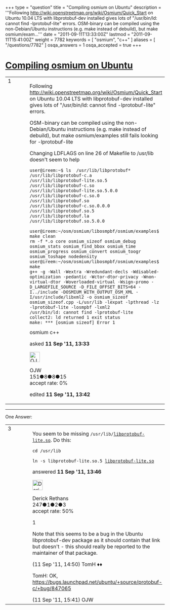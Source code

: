 +++
type = "question"
title = "Compiling osmium on Ubuntu"
description = '''Following http://wiki.openstreetmap.org/wiki/Osmium/Quick_Start on Ubuntu 10.04 LTS with libprotobuf-dev installed gives lots of &quot;/usr/bin/ld: cannot find -lprotobuf-lite&quot; errors. OSM-binary can be compiled using the non-Debian/Ubuntu instructions (e.g. make instead of debuild), but make osmium/exam...'''
date = "2011-09-11T13:33:00Z"
lastmod = "2011-09-11T15:41:00Z"
weight = 7782
keywords = [ "osmium", "c++" ]
aliases = [ "/questions/7782" ]
osqa_answers = 1
osqa_accepted = true
+++

<div class="headNormal">

# [Compiling osmium on Ubuntu](/questions/7782/compiling-osmium-on-ubuntu)

</div>

<div id="main-body">

<div id="askform">

<table id="question-table" style="width:100%;">
<colgroup>
<col style="width: 50%" />
<col style="width: 50%" />
</colgroup>
<tbody>
<tr>
<td style="width: 30px; vertical-align: top"><div class="vote-buttons">
<span id="post-7782-upvote" class="ajax-command post-vote up" rel="nofollow" title="I like this post (click again to cancel)"> </span>
<div id="post-7782-score" class="post-score" title="current number of votes">
1
</div>
<span id="post-7782-downvote" class="ajax-command post-vote down" rel="nofollow" title="I dont like this post (click again to cancel)"> </span> <span id="favorite-mark" class="ajax-command favorite-mark" rel="nofollow" title="mark/unmark this question as favorite (click again to cancel)"> </span>
<div id="favorite-count" class="favorite-count">
&#10;</div>
</div></td>
<td><div id="item-right">
<div class="question-body">
<p>Following <a href="http://wiki.openstreetmap.org/wiki/Osmium/Quick_Start">http://wiki.openstreetmap.org/wiki/Osmium/Quick_Start</a> on Ubuntu 10.04 LTS with libprotobuf-dev installed gives lots of "/usr/bin/ld: cannot find -lprotobuf-lite" errors.</p>
<p>OSM-binary can be compiled using the non-Debian/Ubuntu instructions (e.g. make instead of debuild), but make osmium/examples still fails looking for -lprotobuf-lite</p>
<p>Changing LDFLAGS on line 26 of Makefile to /usr/lib doesn't seem to help</p>
<pre><code>user@ireem:~$ ls  /usr/lib/libprotobuf*
/usr/lib/libprotobuf-c.a         /usr/lib/libprotobuf-lite.so.5
/usr/lib/libprotobuf-c.so        /usr/lib/libprotobuf-lite.so.5.0.0
/usr/lib/libprotobuf-c.so.0      /usr/lib/libprotobuf.so
/usr/lib/libprotobuf-c.so.0.0.0  /usr/lib/libprotobuf.so.5
/usr/lib/libprotobuf.la          /usr/lib/libprotobuf.so.5.0.0
&#10;user@ireem:~/osm/osmium/libosmpbf/osmium/examples$ make clean
rm -f *.o core osmium_sizeof osmium_debug osmium_stats osmium_find_bbox osmium_time osmium_progress osmium_convert osmium_toogr osmium_toshape nodedensity
user@ireem:~/osm/osmium/libosmpbf/osmium/examples$ make
g++ -g -Wall -Wextra -Wredundant-decls -Wdisabled-optimization -pedantic -Wctor-dtor-privacy -Wnon-virtual-dtor -Woverloaded-virtual -Wsign-promo -D_LARGEFILE_SOURCE -D_FILE_OFFSET_BITS=64 -I../include -DOSMIUM_WITH_OUTPUT_OSM_XML -I/usr/include/libxml2 -o osmium_sizeof osmium_sizeof.cpp -L/usr/lib -lexpat -lpthread -lz -lprotobuf-lite -losmpbf -lxml2
/usr/bin/ld: cannot find -lprotobuf-lite
collect2: ld returned 1 exit status
make: *** [osmium_sizeof] Error 1</code></pre>
</div>
<div id="question-tags" class="tags-container tags">
<span class="post-tag tag-link-osmium" rel="tag" title="see questions tagged &#39;osmium&#39;">osmium</span> <span class="post-tag tag-link-c++" rel="tag" title="see questions tagged &#39;c++&#39;">c++</span>
</div>
<div id="question-controls" class="post-controls">
&#10;</div>
<div class="post-update-info-container">
<div class="post-update-info post-update-info-user">
<p>asked <strong>11 Sep '11, 13:33</strong></p>
<img src="https://secure.gravatar.com/avatar/3e44debd67415e7aa7759c83b829be6a?s=32&amp;d=identicon&amp;r=g" class="gravatar" width="32" height="32" alt="OJW&#39;s gravatar image" />
<p><span>OJW</span><br />
<span class="score" title="151 reputation points">151</span><span title="8 badges"><span class="badge1">●</span><span class="badgecount">8</span></span><span title="8 badges"><span class="silver">●</span><span class="badgecount">8</span></span><span title="15 badges"><span class="bronze">●</span><span class="badgecount">15</span></span><br />
<span class="accept_rate" title="Rate of the user&#39;s accepted answers">accept rate:</span> <span title="OJW has no accepted answers">0%</span></p>
</div>
<div class="post-update-info post-update-info-edited">
<p><span> edited <strong>11 Sep '11, 13:42</strong> </span></p>
</div>
</div>
<div id="comments-container-7782" class="comments-container">
&#10;</div>
<div id="comment-tools-7782" class="comment-tools">
&#10;</div>
<div class="clear">
&#10;</div>
<div id="comment-7782-form-container" class="comment-form-container">
&#10;</div>
<div class="clear">
&#10;</div>
</div></td>
</tr>
</tbody>
</table>

------------------------------------------------------------------------

<div class="tabBar">

<span id="sort-top"></span>

<div class="headQuestions">

One Answer:

</div>

</div>

<span id="7783"></span>

<div id="answer-container-7783" class="answer accepted-answer">

<table style="width:100%;">
<colgroup>
<col style="width: 50%" />
<col style="width: 50%" />
</colgroup>
<tbody>
<tr>
<td style="width: 30px; vertical-align: top"><div class="vote-buttons">
<span id="post-7783-upvote" class="ajax-command post-vote up" rel="nofollow" title="I like this post (click again to cancel)"> </span>
<div id="post-7783-score" class="post-score" title="current number of votes">
3
</div>
<span id="post-7783-downvote" class="ajax-command post-vote down" rel="nofollow" title="I dont like this post (click again to cancel)"> </span> <span class="accept-answer on" rel="nofollow" title="OJW has selected this answer as the correct answer"> </span>
</div></td>
<td><div class="item-right">
<div class="answer-body">
<p>You seem to be missing <code>/usr/lib/</code><a href="http://libprotobuf-lite.so"><code>libprotobuf-lite.so</code></a>. Do this:</p>
<p><code>cd /usr/lib</code></p>
<p><code>ln -s libprotobuf-lite.so.5 </code><a href="http://libprotobuf-lite.so"><code>libprotobuf-lite.so</code></a></p>
</div>
<div class="answer-controls post-controls">
&#10;</div>
<div class="post-update-info-container">
<div class="post-update-info post-update-info-user">
<p>answered <strong>11 Sep '11, 13:46</strong></p>
<img src="https://secure.gravatar.com/avatar/4837c9b51f52c9a5accf528cd9729812?s=32&amp;d=identicon&amp;r=g" class="gravatar" width="32" height="32" alt="Derick%20Rethans&#39;s gravatar image" />
<p><span>Derick Rethans</span><br />
<span class="score" title="247 reputation points">247</span><span title="1 badges"><span class="badge1">●</span><span class="badgecount">1</span></span><span title="2 badges"><span class="silver">●</span><span class="badgecount">2</span></span><span title="3 badges"><span class="bronze">●</span><span class="badgecount">3</span></span><br />
<span class="accept_rate" title="Rate of the user&#39;s accepted answers">accept rate:</span> <span title="Derick Rethans has one accepted answer">50%</span></p>
</div>
</div>
<div id="comments-container-7783" class="comments-container">
<span id="7785"></span>
<div id="comment-7785" class="comment">
<div id="post-7785-score" class="comment-score">
1
</div>
<div class="comment-text">
<p>Note that this seems to be a bug in the Ubuntu libprotobuf-dev package as it should contain that link but doesn't - this should really be reported to the maintainer of that package.</p>
</div>
<div id="comment-7785-info" class="comment-info">
<span class="comment-age">(11 Sep '11, 14:50)</span> <span class="comment-user userinfo">TomH ♦♦</span>
</div>
</div>
<span id="7786"></span>
<div id="comment-7786" class="comment">
<div id="post-7786-score" class="comment-score">
&#10;</div>
<div class="comment-text">
<p>TomH: OK, <a href="https://bugs.launchpad.net/ubuntu/+source/protobuf-c/+bug/847065">https://bugs.launchpad.net/ubuntu/+source/protobuf-c/+bug/847065</a></p>
</div>
<div id="comment-7786-info" class="comment-info">
<span class="comment-age">(11 Sep '11, 15:41)</span> <span class="comment-user userinfo">OJW</span>
</div>
</div>
</div>
<div id="comment-tools-7783" class="comment-tools">
&#10;</div>
<div class="clear">
&#10;</div>
<div id="comment-7783-form-container" class="comment-form-container">
&#10;</div>
<div class="clear">
&#10;</div>
</div></td>
</tr>
</tbody>
</table>

</div>

<div class="paginator-container-left">

</div>

</div>

</div>

